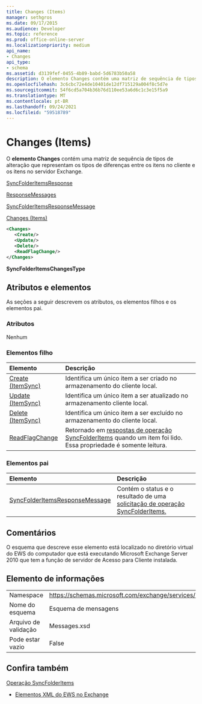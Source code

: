 ```yaml
---
title: Changes (Items)
manager: sethgros
ms.date: 09/17/2015
ms.audience: Developer
ms.topic: reference
ms.prod: office-online-server
ms.localizationpriority: medium
api_name:
- Changes
api_type:
- schema
ms.assetid: d3139fef-0455-4b89-babd-5d6783b50a58
description: O elemento Changes contém uma matriz de sequência de tipos de alteração que representam os tipos de diferenças entre os itens no cliente e os itens no servidor Exchange.
ms.openlocfilehash: 3c6cbc72e4de10401de12df715129a004f8c5d7e
ms.sourcegitcommit: 54f6cd5a704b36b76d110ee53a6d6c1c3e15f5a9
ms.translationtype: MT
ms.contentlocale: pt-BR
ms.lasthandoff: 09/24/2021
ms.locfileid: "59518789"
---
```

# <a name="changes-items"></a>Changes (Items)

O **elemento Changes** contém uma matriz de sequência de tipos de alteração que representam os tipos de diferenças entre os itens no cliente e os itens no servidor Exchange. 
  
[SyncFolderItemsResponse](syncfolderitemsresponse.md)
  
[ResponseMessages](responsemessages.md)
  
[SyncFolderItemsResponseMessage](syncfolderitemsresponsemessage.md)
  
[Changes (Items)](changes-items.md)
  
```xml
<Changes>
   <Create/>
   <Update/>
   <Delete/>
   <ReadFlagChange/>
</Changes>
```

 **SyncFolderItemsChangesType**
## <a name="attributes-and-elements"></a>Atributos e elementos

As seções a seguir descrevem os atributos, os elementos filhos e os elementos pai.
  
### <a name="attributes"></a>Atributos

Nenhum
  
### <a name="child-elements"></a>Elementos filho

|**Elemento**|**Descrição**|
|:-----|:-----|
|[Create (ItemSync)](create-itemsync.md) <br/> |Identifica um único item a ser criado no armazenamento do cliente local.  <br/> |
|[Update (ItemSync)](update-itemsync.md) <br/> |Identifica um único item a ser atualizado no armazenamento cliente local.  <br/> |
|[Delete (ItemSync)](delete-itemsync.md) <br/> |Identifica um único item a ser excluído no armazenamento do cliente local.  <br/> |
|[ReadFlagChange](readflagchange.md) <br/> |Retornado em [respostas de operação SyncFolderItems](syncfolderitems-operation.md) quando um item foi lido. Essa propriedade é somente leitura.  <br/> |
   
### <a name="parent-elements"></a>Elementos pai

|**Elemento**|**Descrição**|
|:-----|:-----|
|[SyncFolderItemsResponseMessage](syncfolderitemsresponsemessage.md) <br/> |Contém o status e o resultado de uma [solicitação de operação SyncFolderItems.](syncfolderitems-operation.md)  <br/> |
   
## <a name="remarks"></a>Comentários

O esquema que descreve esse elemento está localizado no diretório virtual do EWS do computador que está executando Microsoft Exchange Server 2010 que tem a função de servidor de Acesso para Cliente instalada.
  
## <a name="element-information"></a>Elemento de informações

|||
|:-----|:-----|
|Namespace  <br/> |https://schemas.microsoft.com/exchange/services/2006/messages  <br/> |
|Nome do esquema  <br/> |Esquema de mensagens  <br/> |
|Arquivo de validação  <br/> |Messages.xsd  <br/> |
|Pode estar vazio  <br/> |False  <br/> |
   
## <a name="see-also"></a>Confira também



[Operação SyncFolderItems](syncfolderitems-operation.md)


- [Elementos XML do EWS no Exchange](ews-xml-elements-in-exchange.md)

